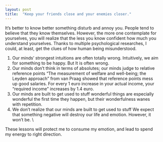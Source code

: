 ```yaml
---
layout: post
title:  "Keep your friends close and your enemies closer."
---
```


It’s better to know better something disturb and annoy you. People tend to believe that they know themselves. However, the more one contemplate for yourselves, you will realize that the less you know confident how much you understand yourselves. 
Thanks to multiple psychological researches, I could, at least, get the clues of how human being misunderstood. 
1.	Our minds’ strongest intuitions are often totally wrong. 
Intuitively, we aim for something to be happy. But It is often wrong.
2.	Our minds don’t think in terms of absolutes; our minds judge to relative reference points
“The measurement of welfare and well-being; the Leyden approach” from van Praag showed that reference points mess up good salaries. For every 1 euro increase in your actual income, your “required income” increases by 1.4 euro.
3.	Our minds are built to get used to stuff
wonderful things are especially wonderful the first time they happen, but their wonderfulness wanes with repetition.
4.	We don’t realize that our minds are built to get used to stuff
We expect that something negative will destroy our life and emotion. However, it won’t be. \

These lessons will protect me to consume my emotion, and lead to spend my energy to right direction.
